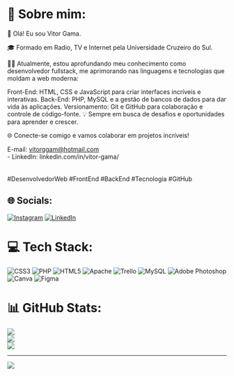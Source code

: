 # 💫 Sobre mim:

👋 Olá! Eu sou Vitor Gama.

🎓 Formado em Radio, TV e Internet pela Universidade Cruzeiro do Sul.

👨‍💻 Atualmente, estou aprofundando meu conhecimento como desenvolvedor fullstack, me aprimorando nas linguagens e tecnologias que moldam a web moderna:

Front-End: HTML, CSS e JavaScript para criar interfaces incríveis e interativas.
Back-End: PHP, MySQL e a gestão de bancos de dados para dar vida às aplicações.
Versionamento: Git e GitHub para colaboração e controle de código-fonte.
💡 Sempre em busca de desafios e oportunidades para aprender e crescer.

🌐 Conecte-se comigo e vamos colaborar em projetos incríveis!

E-mail: vitorggam@hotmail.com<br>- LinkedIn: linkedin.com/in/vitor-gama/<br><br><br>#DesenvolvedorWeb #FrontEnd #BackEnd #Tecnologia #GitHub


## 🌐 Socials:
[![Instagram](https://img.shields.io/badge/Instagram-%23E4405F.svg?logo=Instagram&logoColor=white)](https://instagram.com/https://www.instagram.com/vitor_gama1980/) [![LinkedIn](https://img.shields.io/badge/LinkedIn-%230077B5.svg?logo=linkedin&logoColor=white)](https://linkedin.com/in/linkedin.com/in/vitor-gama) 

# 💻 Tech Stack:
![CSS3](https://img.shields.io/badge/css3-%231572B6.svg?style=for-the-badge&logo=css3&logoColor=white) ![PHP](https://img.shields.io/badge/php-%23777BB4.svg?style=for-the-badge&logo=php&logoColor=white) ![HTML5](https://img.shields.io/badge/html5-%23E34F26.svg?style=for-the-badge&logo=html5&logoColor=white) ![Apache](https://img.shields.io/badge/apache-%23D42029.svg?style=for-the-badge&logo=apache&logoColor=white) ![Trello](https://img.shields.io/badge/Trello-%23026AA7.svg?style=for-the-badge&logo=Trello&logoColor=white) ![MySQL](https://img.shields.io/badge/mysql-%2300f.svg?style=for-the-badge&logo=mysql&logoColor=white) ![Adobe Photoshop](https://img.shields.io/badge/adobephotoshop-%2331A8FF.svg?style=for-the-badge&logo=adobephotoshop&logoColor=white) ![Canva](https://img.shields.io/badge/Canva-%2300C4CC.svg?style=for-the-badge&logo=Canva&logoColor=white) 	![Figma](https://img.shields.io/badge/figma-%23F24E1E.svg?style=for-the-badge&logo=figma&logoColor=white)
# 📊 GitHub Stats:
![](https://github-readme-stats.vercel.app/api?username=VitorGGama&theme=dark&hide_border=false&include_all_commits=true&count_private=true)<br/>
![](https://github-readme-streak-stats.herokuapp.com/?user=VitorGGama&theme=dark&hide_border=false)<br/>
![](https://github-readme-stats.vercel.app/api/top-langs/?username=VitorGGama&theme=dark&hide_border=false&include_all_commits=true&count_private=true&layout=compact)

---
[![](https://visitcount.itsvg.in/api?id=VitorGGama&icon=0&color=0)](https://visitcount.itsvg.in)

<!-- Proudly created with GPRM ( https://gprm.itsvg.in ) -->
